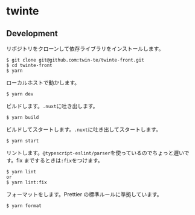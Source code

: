 # twinte

## Development

リポジトリをクローンして依存ライブラリをインストールします。

```
$ git clone git@github.com:twin-te/twinte-front.git
$ cd twinte-front
$ yarn
```

ローカルホストで動かします。

```
$ yarn dev
```

ビルドします。`.nuxt`に吐き出します。

```
$ yarn build
```

ビルドしてスタートします。`.nuxt`に吐き出してスタートします。

```
$ yarn start
```

リントします。`@typescript-eslint/parser`を使っているのでちょっと遅いです。fix までするときは`:fix`をつけます。

```
$ yarn lint
or
$ yarn lint:fix
```

フォーマットをします。Prettier の標準ルールに準拠しています。

```
$ yarn format
```
